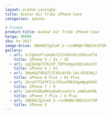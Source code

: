 ```yaml
---
layout: produk-casinghp
title: Avatar Air Tribe iPhone Case
categories: iphone

# Produk
product-title: Avatar Air Tribe iPhone Case
harga: 90000
sku: hn-3917
image-drive: 1Bb6NI3gZvmF_b-rss9KNArVNQCUcXfSM
gallery:
  - url: 1c7gGVoFlxUoDGrII149Vi6tzO9EvuFTd
    title: iPhone 5 / 5s / SE
  - url: 1gZ2kdql5T6zSP_TOFVemgaJQbiekLmtI
    title: iPhone 6 / 6s
  - url: 1WamGpTdEdJlfCX9iAt56-1mir818JWjJ
    title: iPhone 6 Plus / 6s Plus
  - url: 19rpIffZdfFIlylFEuafBk53geWpq564V
    title: iPhone 7 / 8
  - url: 1emY0xDEwMYeuDw0tovU5rn_umW2uAVRk
    title: iPhone 7 Plus / 8 Plus
  - url: 1Bb6NI3gZvmF_b-rss9KNArVNQCUcXfSM
    title: iPhone X
---
```

